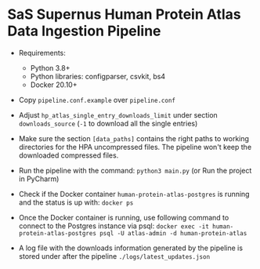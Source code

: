 # SaS Supernus Human Protein Atlas Data Ingestion Pipeline

* Requirements:
  * Python 3.8+ 
  * Python libraries: configparser, csvkit, bs4
  * Docker 20.10+

* Copy `pipeline.conf.example` over `pipeline.conf`
* Adjust `hp_atlas_single_entry_downloads_limit` under section `downloads_source` (`-1` to download all the single entries) 
* Make sure the section `[data_paths]` contains the right paths to working directories for the HPA uncompressed files. The pipeline won't keep the downloaded compressed files.
* Run the pipeline with the command: `python3 main.py` (or Run the project in PyCharm)
* Check if the Docker container `human-protein-atlas-postgres` is running and the status is up with: `docker ps` 
* Once the Docker container is running, use following command to connect to the Postgres instance via psql: 
`docker exec -it human-protein-atlas-postgres psql -U atlas-admin -d human-protein-atlas` 

* A log file with the downloads information generated by the pipeline is stored under after the pipeline `./logs/latest_updates.json`